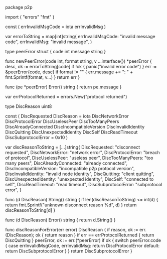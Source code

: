 package p2p

import (
	"errors"
	"fmt"
)

const (
	errInvalidMsgCode = iota
	errInvalidMsg
)

var errorToString = map[int]string{
	errInvalidMsgCode: "invalid message code",
	errInvalidMsg:     "invalid message",
}

type peerError struct {
	code    int
	message string
}

func newPeerError(code int, format string, v ...interface{}) *peerError {
	desc, ok := errorToString[code]
	if !ok {
		panic("invalid error code")
	}
	err := &peerError{code, desc}
	if format != "" {
		err.message += ": " + fmt.Sprintf(format, v...)
	}
	return err
}

func (pe *peerError) Error() string {
	return pe.message
}

var errProtocolReturned = errors.New("protocol returned")

type DiscReason uint8

const (
	DiscRequested DiscReason = iota
	DiscNetworkError
	DiscProtocolError
	DiscUselessPeer
	DiscTooManyPeers
	DiscAlreadyConnected
	DiscIncompatibleVersion
	DiscInvalidIdentity
	DiscQuitting
	DiscUnexpectedIdentity
	DiscSelf
	DiscReadTimeout
	DiscSubprotocolError = 0x10
)

var discReasonToString = [...]string{
	DiscRequested:           "disconnect requested",
	DiscNetworkError:        "network error",
	DiscProtocolError:       "breach of protocol",
	DiscUselessPeer:         "useless peer",
	DiscTooManyPeers:        "too many peers",
	DiscAlreadyConnected:    "already connected",
	DiscIncompatibleVersion: "incompatible p2p protocol version",
	DiscInvalidIdentity:     "invalid node identity",
	DiscQuitting:            "client quitting",
	DiscUnexpectedIdentity:  "unexpected identity",
	DiscSelf:                "connected to self",
	DiscReadTimeout:         "read timeout",
	DiscSubprotocolError:    "subprotocol error",
}

func (d DiscReason) String() string {
	if len(discReasonToString) <= int(d) {
		return fmt.Sprintf("unknown disconnect reason %d", d)
	}
	return discReasonToString[d]
}

func (d DiscReason) Error() string {
	return d.String()
}

func discReasonForError(err error) DiscReason {
	if reason, ok := err.(DiscReason); ok {
		return reason
	}
	if err == errProtocolReturned {
		return DiscQuitting
	}
	peerError, ok := err.(*peerError)
	if ok {
		switch peerError.code {
		case errInvalidMsgCode, errInvalidMsg:
			return DiscProtocolError
		default:
			return DiscSubprotocolError
		}
	}
	return DiscSubprotocolError
}
